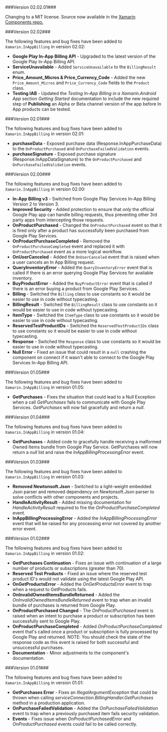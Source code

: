 ###Version 02.02.01###

Changing to a MIT license.  Source now available in the [Xamarin Components repo.](https://github.com/xamarin/XamarinComponents/tree/master/Android/Xamarin.InAppBilling)

###Version 02.02###

The following features and bug fixes have been added to `Xamarin.InAppBilling` in version 02.02:

* **Google Play In-App Billing API** - Upgraded to the latest version of the Google Play In-App Billing API.
* **ServiceUnavailable** - Added `ServiceUnavailable` to the `BillingResult` enum.
* **Price_Amount_Micros & Price_Currency_Code** - Added the new `Price_Amount_Micros` and `Price_Currency_Code` fields to the `Product` class.
* **Testing IAB** - Updated the _Testing In-App Billing in a Xamarin.Android App_ section _Getting Started_ documentation to include the new required step of **Publishing** an Alpha or Beta channel version of the app before In App products can be tested.


###Version 02.01###

The following features and bug fixes have been added to `Xamarin.InAppBilling` in version 02.01:

* **purchaseData** - Exposed purchase data (Response.InAppPurchaseData) to the `OnProductPurchased` and `OnPurchaseFailedValidation` events.
* **purchaseSignature** - Exposed purchase signature (Response.InAppDataSignature) to the `OnProductPurchased` and `OnPurchaseFailedValidation` events.

###Version 02.00###

The following features and bug fixes have been added to `Xamarin.InAppBilling` in version 02.00:

* **In-App Billing v3** - Switched from Google Play Services In-App Billing Version 2 to Version 3.
* **Improved Security** - Added protection to ensure that _only_ the official Google Play app can handle billing requests, thus preventing other 3rd party apps from intercepting those requests. 
* **OnProductPurchased** - Changed the `OnProductPurchased` event so that it is fired only after a product has successfully been purchased from Google Play Services.
* **OnProductPurchaseCompleted** - Removed the `OnProductPurchaseCompleted` event and replaced it with `OnProductPurchased` event as a more logical workflow.
* **OnUserCanceled** - Added the `OnUserCanceled` event that is raised when a user cancels an In App Billing request.
* **QueryInventoryError** - Added the `QueryInventoryError` event that is called if there is an error querying Google Play Services for available inventory.
* **BuyProductError** - Added the `BuyProductError` event that is called if there is an error buying a product from Google Play Services.
* **Billing** - Switched the `Billing` class to use constants so it would be easier to use in code without typecasting.
* **BillingResult** - Switched the `BillingResult` class to use constants so it would be easier to use in code without typecasting.
* **ItemType** - Switched the `ItemType` class to use constants so it would be easier to use in code without typecasting.
* **ReservedTestProductIDs** - Switched the `ReservedTestProductIDs` class to use constants so it would be easier to use in code without typecasting.
* **Response** - Switched the `Response` class to use constants so it would be easier to use in code without typecasting.
* **Null Error** - Fixed an issue that could result in a `null` crashing the component on connect if it wasn't able to connect to the Google Play Services In-App Billing API.

###Version 01.05###

The following features and bug fixes have been added to `Xamarin.InAppBilling` in version 01.05:

* **GetPurchases** - Fixes the situation that could lead to a Null Exception when a call _GetPurchases_ fails to communicate with Google Play Services. _GetPurchases_ will now fail gracefully and return a _null_.

###Version 01.04###

The following features and bug fixes have been added to `Xamarin.InAppBilling` in version 01.04:

* **GetPurchases** - Added code to gracefully handle receiving a malformed Owned Items bundle from Google Play Service. GetPurchases will now return a _null_ list and raise the _InAppBillingProcessingError_ event.

###Version 01.03###

The following features and bug fixes have been added to `Xamarin.InAppBilling` in version 01.03:

* **Removed Newtonsoft.Json** - Switched to a light-weight embedded Json parser and removed dependency on Newtonsoft.Json parser to solve conflicts with other components and projects.
* **HandleActivityResult** - Added missing documentation for _HandleActivityResult_ required to fire the _OnProductPurchaseCompleted_ event.
* **InAppBillingProcessingError** - Added the _InAppBillingProcessingError_ event that will be raised for any processing error not covered by another error event.

###Version 01.02###

The following features and bug fixes have been added to `Xamarin.InAppBilling` in version 01.02:

* **GetPurchases Continuation** - Fixes an issue with continuation of a large number of products or subscriptions (greater than 70).
* **Reserved Test Products** - Fixed an issue where the reserved test product ID's would not validate using the latest Google Play API.
* **OnGetProductsError** - Added the *OnGetProductsError* event to trap when a request to GetProducts fails.
* **OnInvalidOwnedItemsBundleReturned** - Added the *OnInvalidOwnedItemsBundleReturned* event to trap when an invalid bundle of purchases is returned from Google Play.
* **OnProductPurchased Changed** - The *OnProductPurchased* event is raised when an intent to purchase a product or subscription has been successfully sent to Google Play.
* **OnProductPurchaseCompleted** - Added *OnProductPurchaseCompleted* event that's called once a product or subscription is fully processed by Google Play and returned. NOTE: You should check the state of the response code as this event is raised for both successful and unsuccessful purchases.
* **Documentation** - Minor adjustments to the component's documentation.

###Version 01.01###

The following features and bug fixes have been added to `Xamarin.InAppBilling` in version 01.01:

* **GetPurchases Error** - Fixes an *IllegalArgumentException* that could be thrown when calling *serviceConnection.BillingHandler.GetPurchases* method in a production application.
* **OnPurchaseFailedValidation** - Added the *OnPurchaseFailedValidation* event to trap when a previously purchased item fails security validation.
* **Events** - Fixes issue when *OnProductPurchasedError* and *OnProductPurchased* events could fail to be called correctly.
